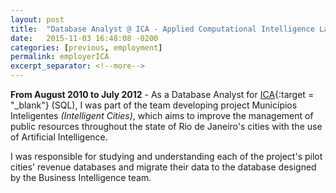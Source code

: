 ```yaml
---
layout: post
title:  "Database Analyst @ ICA - Applied Computational Intelligence Lab"
date:   2015-11-03 16:48:08 -0200
categories: [previous, employment]
permalink: employerICA
excerpt_separator: <!--more-->
---
```

<b>From August 2010 to July 2012</b> - As a Database Analyst for [ICA](http://www.ica.ele.puc-rio.br){:target = "_blank"} (<span class="skill">SQL</span>), I was part of the team developing project Municípios Inteligentes <i>(Intelligent Cities)</i>, which aims to improve the management of public resources throughout the state of Rio de Janeiro's cities with the use of Artificial Intelligence.
<!--more-->
I was responsible for studying and understanding each of the project's pilot cities' revenue databases and migrate their data to the database designed by the Business Intelligence team.

